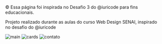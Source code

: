 <p>&copy; Essa página foi inspirada no Desafio 3 do @iuricode para fins educacionais.</p>

Projeto realizado durante as aulas do curso Web Design SENAI, inspirado no desafio do @iuricode







![main](https://user-images.githubusercontent.com/97376406/187082407-4d3506d9-e938-4030-a8a5-625390d1b047.png)
![cards](https://user-images.githubusercontent.com/97376406/187082414-57cb0345-61ca-4110-beaf-eac4511da93d.png)
![contato](https://user-images.githubusercontent.com/97376406/187082415-0b066251-7a4a-48d9-92c3-b5e761ae0b1e.png)
